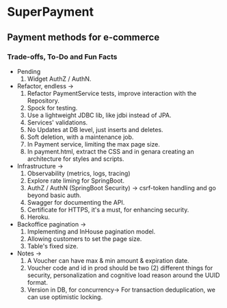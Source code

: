# SuperPayment

## Payment methods for e-commerce

### Trade-offs, To-Do and Fun Facts

* Pending 
  1. Widget AuthZ / AuthN.
* Refactor, endless ->
  1. Refactor PaymentService tests, improve interaction with the Repository. 
  2. Spock for testing.
  3. Use a lightweight JDBC lib, like jdbi instead of JPA. 
  4. Services' validations.
  5. No Updates at DB level, just inserts and deletes.
  6. Soft deletion, with a maintenance job.
  7. In Payment service, limiting the max page size.
  8. In payment.html, extract the CSS and in genara creating an architecture for styles and scripts.
* Infrastructure ->
  1. Observability (metrics, logs, tracing)
  2. Explore rate liming for SpringBoot.
  3. AuthZ / AuthN (SpringBoot Security) -> csrf-token handling and go beyond basic auth.
  4. Swagger for documenting the API.
  5. Certificate for HTTPS, it's a must, for enhancing security.
  6. Heroku.
* Backoffice pagination ->
  1. Implementing and InHouse pagination model.
  2. Allowing customers to set the page size.
  3. Table's fixed size.
* Notes ->
  1. A Voucher can have max & min amount & expiration date.
  2. Voucher code and id in prod should be two (2) different things for security, personalization and cognitive load reason around the UUID format.
  3. Version in DB, for concurrency-> For transaction deduplication, we can use optimistic locking.
